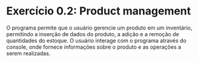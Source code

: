 
# Exercício 0.2: Product management

O programa permite que o usuário gerencie um produto em um inventário, permitindo a inserção de dados do produto, a adição e a remoção de quantidades do estoque. O usuário interage com o programa através do console, onde fornece informações sobre o produto e as operações a serem realizadas.

